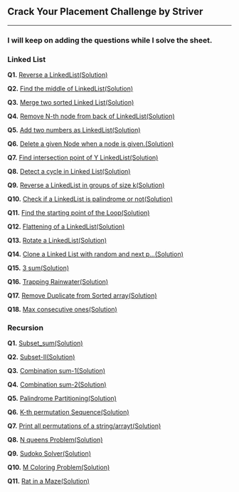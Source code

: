 ## Crack Your Placement Challenge by Striver 

---

### I will keep on adding the questions while I solve the sheet.

### Linked List

**Q1.** [Reverse a LinkedList](https://leetcode.com/problems/reverse-linked-list/)[(Solution)](/Linked_list/Q1.Reverse_Linkedlist.cpp)

**Q2.** [Find the middle of LinkedList](https://leetcode.com/problems/middle-of-the-linked-list/)[(Solution)](/Linked_list/Q2.Middle_Linkedlist.cpp)

**Q3.** [Merge two sorted Linked List](https://leetcode.com/problems/merge-two-sorted-lists/)[(Solution)](/Linked_list/Q3.Merge_sorted_Linkedlist.cpp)

**Q4.** [Remove N-th node from back of LinkedList](https://leetcode.com/problems/remove-nth-node-from-end-of-list/)[(Solution)](/Linked_list/Q4.removenth_node_from_end.cpp)

**Q5.** [Add two numbers as LinkedList](https://leetcode.com/problems/add-two-numbers/)[(Solution)](/Linked_list/Q5.Add_two_numbers_represented_as_Linked_Lists.cpp)

**Q6.** [Delete a given Node when a node is given.](https://leetcode.com/problems/delete-node-in-a-linked-list/)[(Solution)](/Linked_list/Q6.Delete_given_node_in_a_Linked_List-%3A-O(1)_approach.cpp)

**Q7.** [Find intersection point of Y LinkedList](https://leetcode.com/problems/intersection-of-two-linked-lists/)[(Solution)](/Linked_list/Q7.Find_intersection_of_Two_Linked_Lists.cpp)

**Q8.** [Detect a cycle in Linked List](https://leetcode.com/problems/linked-list-cycle/)[(Solution)](/Linked_list/Q8.Detect_Cycle.cpp)

**Q9.** [Reverse a LinkedList in groups of size k](https://leetcode.com/problems/reverse-nodes-in-k-group/)[(Solution)](/Linked_list/Q9.Reverse_in_k_size.cpp)

**Q10.** [Check if a LinkedList is palindrome or not](https://leetcode.com/problems/palindrome-linked-list/)[(Solution)](/Linked_list/Q10.Check_if_given_Linked_List_is_Plaindrome.cpp)

**Q11.** [Find the starting point of the Loop](https://leetcode.com/problems/linked-list-cycle-ii/)[(Solution)](/Linked_list/Q11.starting_point_of_loop.cpp)

**Q12.** [Flattening of a LinkedList](https://practice.geeksforgeeks.org/problems/flattening-a-linked-list/1)[(Solution)](/Linked_list/Q12.%20flattening_of_LL.cpp)

**Q13.** [Rotate a LinkedList](https://leetcode.com/problems/rotate-list/description/)[(Solution)](/Linked_list/Q13.Rotate_a_LinkedList.cpp)

**Q14.** [Clone a Linked List with random and next p…](https://leetcode.com/problems/copy-list-with-random-pointer/)[(Solution)](/Linked_list/Q14.Clone_a_Linked_List_with_random_and_next_p.cpp)

**Q15.** [3 sum](https://leetcode.com/problems/3sum/)[(Solution)](/Linked_list/Q15.3_sum.cpp)

**Q16.** [Trapping Rainwater](https://leetcode.com/problems/trapping-rain-water/)[(Solution)](/Linked_list/Q16.Trapping_Rainwater.cpp)

**Q17.** [Remove Duplicate from Sorted array](https://leetcode.com/problems/remove-duplicates-from-sorted-array/)[(Solution)](/Linked_list/Q17%20.%20Remove_Duplicate_from_Sorted_array.cpp)

**Q18.** [Max consecutive ones](https://leetcode.com/problems/max-consecutive-ones//)[(Solution)](/Linked_list/Q18.%09Max_consecutive_ones.cpp)



### Recursion

**Q1.** [Subset_sum](https://practice.geeksforgeeks.org/problems/subset-sums2234/1)[(Solution)](/Recursion/Q1.Subset_sum.cpp)

**Q2.** [Subset-II](https://leetcode.com/problems/subsets-ii/)[(Solution)](/Recursion/Q2.Subset2.cpp)

**Q3.** [Combination sum-1](https://leetcode.com/problems/combination-sum/)[(Solution)](/Recursion/Q3.Combination_Sum1.cpp)

**Q4.** [Combination sum-2](https://leetcode.com/problems/combination-sum-ii/)[(Solution)](/Recursion/Q4.Combination_Sum2.cpp)

**Q5.** [Palindrome Partitioning](https://leetcode.com/problems/palindrome-partitioning/)[(Solution)](/Recursion/Q5.Palindrome_Partitioning.cpp)

**Q6.** [K-th permutation Sequence](https://leetcode.com/problems/permutation-sequence/)[(Solution)](/Recursion/Q6.Kth_Permutations.cpp)

**Q7.** [Print all permutations of a string/arrayt](https://leetcode.com/problems/permutations/)[(Solution)](/Recursion/Q7.Print_Permutations.cpp)

**Q8.** [N queens Problem](https://leetcode.com/problems/n-queens/)[(Solution)](/Recursion/Q8.N_Queen.cpp)

**Q9.** [Sudoko Solver](https://leetcode.com/problems/sudoku-solver/)[(Solution)](/Recursion/Q9.Sudoko_Solver.cpp)

**Q10.** [M Coloring Problem](https://practice.geeksforgeeks.org/problems/m-coloring-problem-1587115620/1#)[(Solution)](/Recursion/Q10.M_Coloring.cpp)

**Q11.** [Rat in a Maze](https://practice.geeksforgeeks.org/problems/rat-in-a-maze-problem/1)[(Solution)](/Recursion/Q11.Rat_Maze.cpp)


